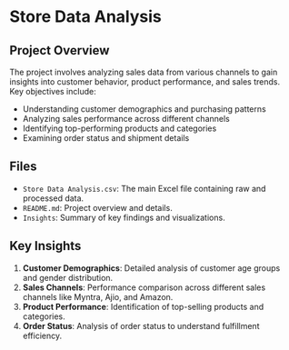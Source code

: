 # Store Data Analysis
## Project Overview

The project involves analyzing sales data from various channels to gain insights into customer behavior, product performance, and sales trends. Key objectives include:

- Understanding customer demographics and purchasing patterns
- Analyzing sales performance across different channels
- Identifying top-performing products and categories
- Examining order status and shipment details

## Files

- `Store Data Analysis.csv`: The main Excel file containing raw and processed data.
- `README.md`: Project overview and details.
- `Insights`: Summary of key findings and visualizations.

## Key Insights

1. **Customer Demographics**: Detailed analysis of customer age groups and gender distribution.
2. **Sales Channels**: Performance comparison across different sales channels like Myntra, Ajio, and Amazon.
3. **Product Performance**: Identification of top-selling products and categories.
4. **Order Status**: Analysis of order status to understand fulfillment efficiency.

